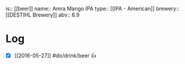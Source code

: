 is:: [[beer]]
name:: Amra Mango IPA
type:: [[IPA - American]]
brewery:: [[DESTIHL Brewery]]
abv:: 6.9

# Log
- [x] [[2016-05-27]] #do/drink/beer 👍
